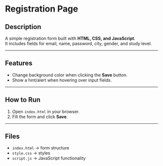 # Registration Page

## Description
A simple registration form built with **HTML, CSS, and JavaScript**.  
It includes fields for email, name, password, city, gender, and study level.

---

## Features
- Change background color when clicking the **Save** button.  
- Show a hint/alert when hovering over input fields.  

---

## How to Run
1. Open `index.html` in your browser.  
2. Fill the form and click **Save**.  

---

## Files
- `index.html` → form structure  
- `style.css` → styles  
- `script.js` → JavaScript functionality  
